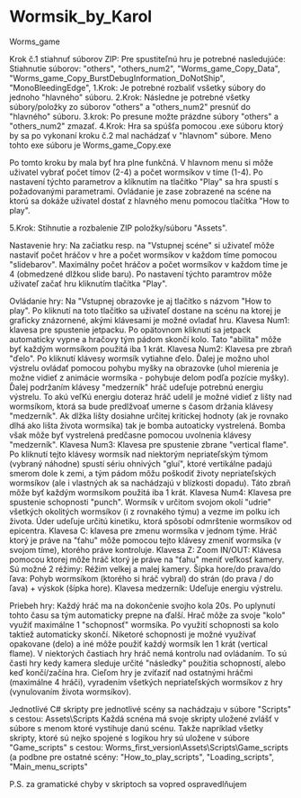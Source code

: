 # Wormsik_by_Karol
Worms_game

Krok č.1 stiahnuť súborov ZIP:
Pre spustiteľnú hru je potrebné nasledujúće:
Stiahnutie súborov: "others", "others_num2", "Worms_game_Copy_Data", 
                    "Worms_game_Copy_BurstDebugInformation_DoNotShip",
                    "MonoBleedingEdge", 
1.Krok: Je potrebné rozbaliť vsšetky súbory do jednoho "hlavného" súboru. 
2.Krok: Následne je potrebné všetky súbory/položky zo súborov 
        "others" a "others_num2" presnúť do "hlavného" súboru. 
3.krok: Po presune možte prázdne súbory "others" a "others_num2" zmazať.
4.Krok: Hra sa spúšťa pomocou .exe súboru ktorý by sa po vykonaní kroku č.2 mal 
        nachádzať v "hlavnom" súbore. Meno tohto exe súboru je Worms_game_Copy.exe
 
Po tomto kroku by mala byť hra plne funkčná.
V hlavnom menu si môže uživatel vybrať počet tímov (2-4) a počet wormsíkov v tíme (1-4). Po nastavení týchto parametrov a klíknutím na tlačítko "Play"
sa hra spustí s požadovanými parametrami. 
Ovládanie je zase zobrazené na scéne na ktorú sa dokáže uživatel dostať z hlavného menu pomocou tlačítka "How to play".

5.Krok: Stihnutie a rozbalenie ZIP položky/súboru "Assets".

Nastavenie hry:
  Na začiatku resp. na "Vstupnej scéne" si uživateľ môže nastaviť počet hráčov v hre a počet wormsíkov v každom tíme pomocou "slidebarov".
  Maximálny počet hráčov a počet wormsíkov v každom tíme je 4 (obmedzené dlžkou slide baru). Po nastavení týchto paramtrov môže uživateľ začať hru
  kliknutím tlačítka "Play".
  
  
Ovládanie hry:
  Na "Vstupnej obrazovke je aj tlačítko s názvom "How to play". Po kliknutí na toto tlačitko sa uživateľ dostane na scénu na ktorej je graficky znázornené,
  akými klávesami je možné ovladať hru.
  Klavesa Num1: klavesa pre spustenie jetpacku. Po opätovnom kliknutí sa jetpack automaticky vypne a hračovy tým pádom skončí kolo. Tato "abilita" môže byť každým       wormsíkom použitá iba 1 krát.
  Klavesa Num2: Klavesa pre zbraň "ďelo". Po kliknutí klávesy wormsík vytiahne ďelo. Ďalej je možno uhol výstrelu ovládať pomocou pohybu myšky na 
  obrazovke (uhol mierenia je možne vidieť z animácie wormsíka - pohybuje delom podľa pozície myšky). Ďalej podržaním klávesy "medzerník" hráč udeľuje 
  potrebnú energiu výstrelu. To akú veľKú energiu doteraz hráč udelil je možné vidieť z lišty nad wormsíkom, ktorá sa bude predlžvoať umerne s časom držania 
  klávesy "medzerník". Ak dlžka lišty dosiahne určitej kritickej hodnoty (ak je rovnako dlhá ako lišta života wormsíka) tak je bomba autoaticky vystrelená.
  Bomba však môže byť vystrelená predčasne pomocou uvolnenia klávesy "medzerník".
  Klavesa Num3: Klavesa pre spustenie zbrane "vertical flame". Po kliknutí tejto klávesy wormsík nad niektorým nepriateľským týmom (vybraný náhodne) spustí 
  sériu ohnivých "gluí", ktoré vertikálne padajú smerom dole k zemi, a tým pádom môžu poškodiť životy nepriateľských wormsíkov (ale i vlastných ak sa nachádzajú v       blízkosti dopadu). Táto zbraň môže byť každým wormsíkom použitá iba 1 krát.
  Klavesa Num4: Klavesa pre spustenie schopnosti "punch". Wormsík v určitom svojom okolí "udrie" všetkých okolitých wormsíkov (i z rovnakého týmu) a vezme im polku ich života. Úder udeľuje určitú kinetiku, ktorá spôsobí odmrštenie wormsíkov od epicentra.
  Klavesa C: klavesa pre zmenu wormsíka v jednom týme. Hráč ktorý je práve na "ťahu" môže pomocou tejto klávesy zmeniť wormsíka (v svojom tíme), ktorého práve kontroluje.
  Klavesa Z: Zoom IN/OUT: Klávesa pomocou ktorej môže hráč ktorý je práve na "ťahu" meniť veľkosť kamery. Sú možné 2 réžimy: Réžim velkej a malej kamery. 
  Šípka hore/do prava/do ľava: Pohyb wormsíkom (ktorého si hráč vybral) do strán (do prava / do ľava) + výskok (šípka hore).
  Klavesa medzerník: Udeľuje energiu výstrelu. 
  
  
 Priebeh hry:
 Každý hráč ma na dokončenie svojho kola 20s. Po uplynutí tohto času sa tým automaticky prepne na ďalší. Hrač môže za svoje "kolo" využiť maximálne 1 "schopnosť" wormsíka. Po využití schopnosti sa kolo taktiež automaticky skončí. Niketoré schopnosti je možné využívať opakovane (delo) a iné môže použiť každý wormsík len 1 krát (vertical flame). V niektorých častiach hry hráč nemá kontrolu nad ovládaním. To sú časti hry kedy kamera sleduje určité "následky" použitia schopností, alebo keď končí/začína hra. Cieľom hry je zvíťaziť nad ostatnými hráčmi (maximálne 4 hráči), vyradením všetkých nepriateľských wormsíkov z hry (vynulovaním života wormsíkov). 
  
Jednotlívé C# skripty pre jednotlivé scény sa nachádzaju v súbore "Scripts" s cestou: Assets\Scripts
Každá scnéna má svoje skripty uložené zvlášť v súbore s menom ktoré vystihuje danú scénu. Takže napríklad všetky skripty,
ktoré sú nejko spojené s logikou hry sú uložene v súbore "Game_scripts" s cestou: Worms_first_version\Assets\Scripts\Game_scripts
(a podbne pre ostatné scény: "How_to_play_scripts", "Loading_scripts", "Main_menu_scripts"


P.S. za gramatické chyby v skriptoch sa vopred ospravedlňujem
